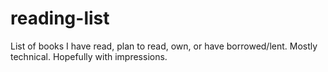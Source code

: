 # reading-list
List of books I have read, plan to read, own, or have borrowed/lent. Mostly technical. Hopefully with impressions.
